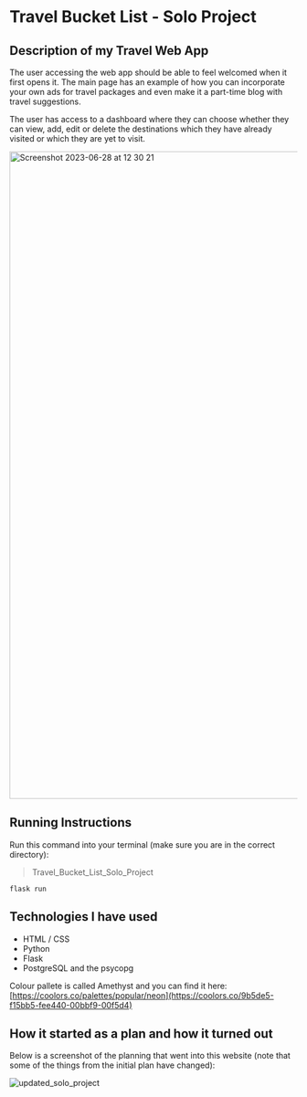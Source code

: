 # Travel Bucket List - Solo Project

## Description of my Travel Web App
  
The user accessing the web app should be able to feel welcomed when it first opens it. The main page has an example of how you can incorporate your own ads for travel packages and even make it a part-time blog with travel suggestions. 

The user has access to a dashboard where they can choose whether they can view, add, edit or delete the destinations which they have already visited or which they are yet to visit. 

<img width="1134" alt="Screenshot 2023-06-28 at 12 30 21" src="https://github.com/AlexandraViasu/Travel-Bucket-List---Solo-Project/assets/130513545/4fcdf012-683f-416f-bef9-de59501e0782">


## Running Instructions

Run this command into your terminal (make sure you are in the correct directory): 
> Travel_Bucket_List_Solo_Project

`flask run`

## Technologies I have used 

- HTML / CSS
- Python
- Flask
- PostgreSQL and the psycopg

Colour pallete is called Amethyst and you can find it here: [https://coolors.co/palettes/popular/neon](https://coolors.co/9b5de5-f15bb5-fee440-00bbf9-00f5d4)

## How it started as a plan and how it turned out 

Below is a screenshot of the planning that went into this website (note that some of the things from the initial plan have changed):

![updated_solo_project](https://github.com/AlexandraViasu/Travel-Bucket-List---Solo-Project/assets/130513545/cc407a60-b700-4d39-8587-367d6d60a9ed)
